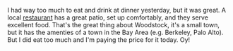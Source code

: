 I had way too much to eat and drink at dinner yesterday, but it was great. A local <a href="http://www.cucinawoodstock.com/">restaurant</a> has a great patio, set up comfortably, and they serve excellent food. That's the great thing about Woodstock, it's a small town, but it has the amenties of a town in the Bay Area (e.g. Berkeley, Palo Alto). But I did eat too much and I'm paying the price for it today. Oy!
